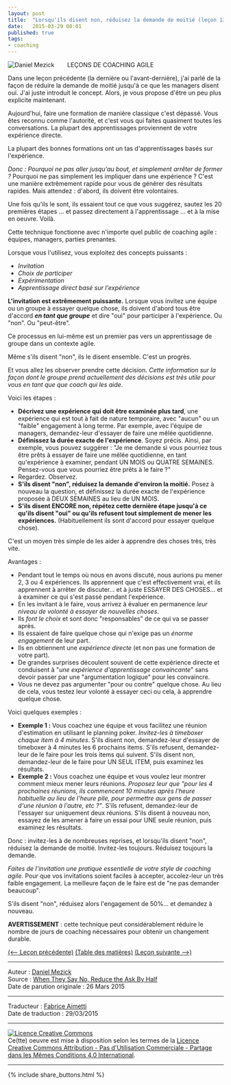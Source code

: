 ```yaml
---
layout: post
title:  "Lorsqu'ils disent non, réduisez la demande de moitié (leçon 13)"
date:   2015-03-29 00:01
published: true
tags:
- coaching
---
```


<div align="left" style="float:left; padding-right:30px" >
  <img title="Daniel Mezick" src="{{ site.url }}assets/daniel_mezick/daniel-mezick-004.png" />
</div>
LEÇONS DE COACHING AGILE

Dans une leçon précédente (la dernière ou l'avant-dernière), j'ai parlé de la façon de réduire la demande de moitié jusqu'à ce que les managers disent oui. J'ai juste introduit le concept. Alors, je vous propose d'être un peu plus explicite maintenant.

Aujourd'hui, faire une formation de manière classique c'est dépassé. Vous êtes reconnu comme l'autorité, et c'est vous qui faites quasiment toutes les conversations. La plupart des apprentissages proviennent de votre expérience directe.

La plupart des bonnes formations ont un tas d'apprentissages basés sur l'expérience.

_Donc : Pourquoi ne pas aller jusqu'au bout, et simplement arrêter de former ?_ Pourquoi ne pas simplement les impliquer dans une expérience ? C'est une manière extrêmement rapide pour vous de générer des résultats rapides. Mais attendez : d'abord, ils doivent être volontaires.

Une fois qu'ils le sont, ils essaient tout ce que vous suggérez, sautez les 20 premières étapes ... et passez directement à l'apprentissage ... et à la mise en oeuvre. Voilà.

Cette technique fonctionne avec n'importe quel public de coaching agile : équipes, managers, parties prenantes.

Lorsque vous l'utilisez, vous exploitez des concepts puissants :

* _Invitation_
* _Choix de participer_
* _Expérimentation_
* _Apprentissage direct basé sur l'expérience_


**L'invitation est extrêmement puissante.** Lorsque vous invitez une équipe ou un groupe à essayer quelque chose, ils doivent d'abord tous être d'accord _**en tant que groupe**_ et dire "oui" pour participer à l'expérience. Ou "non". Ou "peut-être".

Ce processus en lui-même est un premier pas vers un apprentissage de groupe dans un contexte agile.

Même s'ils disent "non", ils le disent ensemble. C'est un progrès.

Et vous allez les observer prendre cette décision. _Cette information sur la façon dont le groupe prend actuellement des décisions est très utile pour vous en tant que que coach qui les aide_.

Voici les étapes :

* **Décrivez une expérience qui doit être examinée plus tard**, une expérience qui est tout à fait de nature temporaire, avec "aucun" ou un "faible" engagement à long terme. Par exemple, avec l'équipe de managers, demandez-leur d'essayer de faire une mêlée quotidienne.
* **Définissez la durée exacte de l'expérience**. Soyez précis. Ainsi, par exemple, vous pouvez suggérer : "Je me demande si vous pourriez tous être prêts à essayer de faire une mêlée quotidienne, en tant qu'expérience à examiner, pendant UN MOIS ou QUATRE SEMAINES. Pensez-vous que vous pourriez être prêts à le faire ?"
* Regardez. Observez.
* **S'ils disent "non", réduisez la demande d'environ la moitié.** Posez à nouveau la question, et définissez la durée exacte de l'expérience proposée à DEUX SEMAINES au lieu de UN MOIS.
* **S'ils disent ENCORE non, répétez cette dernière étape jusqu'à ce qu'ils disent "oui" ou qu'ils refusent tout simplement de mener les expériences.** (Habituellement ils sont d'accord pour essayer quelque chose).


C'est un moyen très simple de les aider à apprendre des choses très, très vite.

Avantages :

* Pendant tout le temps où nous en avons discuté, nous aurions pu mener 2, 3 ou 4 expériences. Ils apprennent que c'est effectivement vrai, et ils apprennent à arrêter de discuter... et à juste ESSAYER DES CHOSES... et à examiner ce qui s'est passé pendant l'expérience.
* En les invitant à le faire, vous arrivez à évaluer en permanence _leur niveau de volonté à essayer de nouvelles choses_.
* Ils _font le choix_ et sont donc "responsables" de ce qui va se passer après.
* Ils essaient de faire quelque chose qui n'exige pas un _énorme engagement_ de leur part.
* Ils en obtiennent une _expérience directe_ (et non pas une formation de votre part).
* De grandes surprises découlent souvent de cette expérience directe et conduisent à "_une expérience d'apprentissage convaincante_" sans devoir passer par une "argumentation logique" pour les convaincre.
* Vous ne devez pas argumenter "pour ou contre" quelque chose. Au lieu de cela, vous testez leur volonté à essayer ceci ou cela, à apprendre quelque chose.

Voici quelques exemples :

* **Exemple 1 :** Vous coachez une équipe et vous facilitez une réunion d'estimation en utilisant le planning poker. _Invitez-les à timeboxer chaque item à 4 minutes_. S'ils disent non, demandez-leur d'essayer de timeboxer à 4 minutes les 6 prochains items. S'ils refusent, demandez-leur de le faire pour les trois items qui suivent. S'ils disent non, demandez-leur de le faire pour UN SEUL ITEM, puis examinez les résultats.
* **Exemple 2 :** Vous coachez une équipe et vous voulez leur montrer comment mieux mener leurs réunions. _Proposez leur que "pour les 4 prochaines réunions, ils commencent 10 minutes après l'heure habituelle au lieu de l'heure pile, pour permettre aux gens de passer d'une réunion à l'autre, etc ?"_. S'ils refusent, demandez-leur de l'essayer sur uniquement deux réunions. S'ils disent à nouveau non, essayez de les amener à faire un essai pour UNE seule réunion, puis examinez les résultats.


Donc : invitez-les à de nombreuses reprises, et lorsqu'ils disent "non", réduisez la demande de moitié. Invitez-les toujours. Réduisez toujours la demande.

_Faites de l'invitation une pratique essentielle de votre style de coaching agile_. Pour que vos invitations soient faciles à accepter, accolez-leur un très faible engagement. La meilleure façon de le faire est de "ne pas demander beaucoup".

S'ils disent "non", réduisez alors l'engagement de 50%... et demandez à nouveau.

**AVERTISSEMENT** : cette technique peut considérablement réduire le nombre de jours de coaching nécessaires pour obtenir un changement durable.

[(<-- Leçon précédente)](http://www.les-traducteurs-agiles.org/2015/03/21/je-veux-ecrire-l-histoire-lecon-12.html) [(Table des matières)](http://www.les-traducteurs-agiles.org/2015/02/19/lecons-de-coaching.html) [(Leçon suivante -->)](http://www.les-traducteurs-agiles.org/2017/05/03/l-engagement-est-tout-lecon-14.html)  

---
Auteur : [Daniel Mezick](https://twitter.com/danielmezick)  
Source : [When They Say No, Reduce the Ask By Half](http://newtechusa.net/agile/when-they-say-no-reduce-the-ask-by-half/)  
Date de parution originale : 26 Mars 2015  

---
Traducteur : [Fabrice Aimetti](http://www.fabrice-aimetti.fr/)  
Date de traduction : 29/03/2015  

---

<a rel="license" href="http://creativecommons.org/licenses/by-nc-sa/4.0/"><img alt="Licence Creative Commons" style="border-width:0" src="http://i.creativecommons.org/l/by-nc-sa/4.0/88x31.png" /></a><br />Ce(tte) oeuvre est mise à disposition selon les termes de la <a rel="license" href="http://creativecommons.org/licenses/by-nc-sa/4.0/">Licence Creative Commons Attribution - Pas d'Utilisation Commerciale - Partage dans les Mêmes Conditions 4.0 International</a>.

---

{% include share_buttons.html %}

